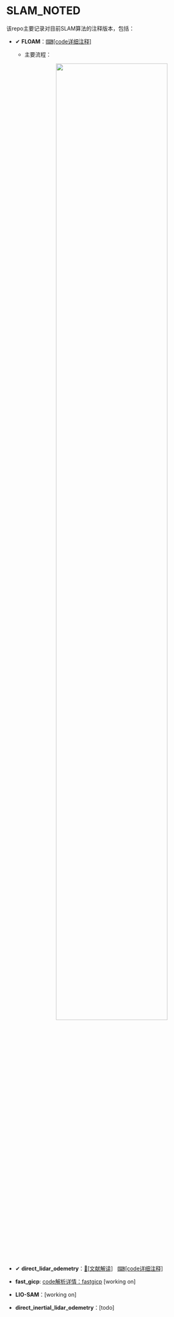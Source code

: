 # SLAM_NOTED
该repo主要记录对目前SLAM算法的注释版本，包括：
- ✔ **FLOAM**：[⌨[code详细注释]](https://github.com/YZH-bot/SLAM_NOTED/tree/master/floam)
  - 主要流程：

    <div align="center">
    <img src="SLAM_NOTED/notes/floam/floam.png" width=80% />
    </div>

- ✔ **direct_lidar_odemetry**：[📖[文献解读]](https://zhuanlan.zhihu.com/p/677991232)$~~~$[⌨[code详细注释]](https://github.com/YZH-bot/SLAM_NOTED/tree/master/direct_lidar_odometry)
- **fast_gicp**: [code解析详情：fastgicp](https://github.com/YZH-bot/SLAM_NOTED/tree/master/fast_gicp) [working on]
- **LIO-SAM**：[working on]
- **direct_inertial_lidar_odemetry**：[todo]


